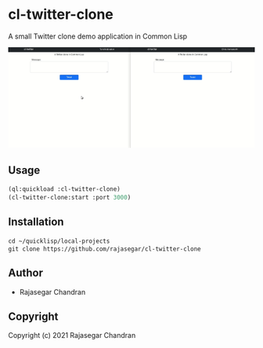 # cl-twitter-clone

A small Twitter clone demo application in Common Lisp

![cl-twitter-clone-demo.gif](cl-twitter-clone-demo.gif)

## Usage
```lisp
(ql:quickload :cl-twitter-clone)
(cl-twitter-clone:start :port 3000)
```


## Installation
```
cd ~/quicklisp/local-projects
git clone https://github.com/rajasegar/cl-twitter-clone
```

## Author

* Rajasegar Chandran

## Copyright

Copyright (c) 2021 Rajasegar Chandran

